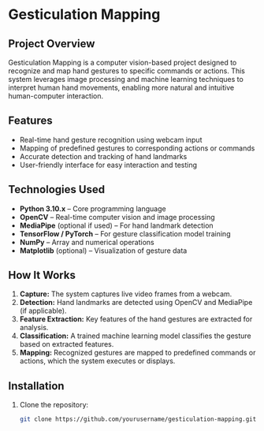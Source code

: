 
# Gesticulation Mapping

## Project Overview
Gesticulation Mapping is a computer vision-based project designed to recognize and map hand gestures to specific commands or actions. This system leverages image processing and machine learning techniques to interpret human hand movements, enabling more natural and intuitive human-computer interaction.

## Features
- Real-time hand gesture recognition using webcam input  
- Mapping of predefined gestures to corresponding actions or commands  
- Accurate detection and tracking of hand landmarks  
- User-friendly interface for easy interaction and testing  

## Technologies Used
- **Python 3.10.x** – Core programming language  
- **OpenCV** – Real-time computer vision and image processing  
- **MediaPipe** (optional if used) – For hand landmark detection  
- **TensorFlow / PyTorch** – For gesture classification model training  
- **NumPy** – Array and numerical operations  
- **Matplotlib** (optional) – Visualization of gesture data  

## How It Works
1. **Capture:** The system captures live video frames from a webcam.  
2. **Detection:** Hand landmarks are detected using OpenCV and MediaPipe (if applicable).  
3. **Feature Extraction:** Key features of the hand gestures are extracted for analysis.  
4. **Classification:** A trained machine learning model classifies the gesture based on extracted features.  
5. **Mapping:** Recognized gestures are mapped to predefined commands or actions, which the system executes or displays.

## Installation
1. Clone the repository:  
   ```bash
   git clone https://github.com/yourusername/gesticulation-mapping.git
